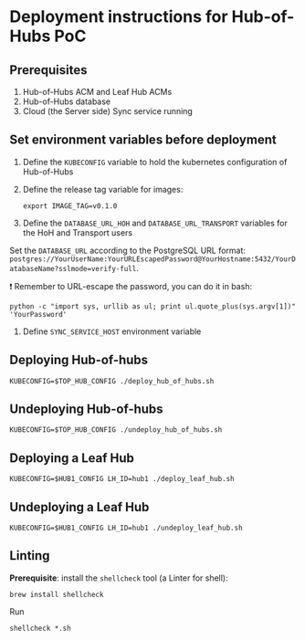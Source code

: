 # Deployment instructions for Hub-of-Hubs PoC

## Prerequisites

1. Hub-of-Hubs ACM and Leaf Hub ACMs
1. Hub-of-Hubs database
1. Cloud (the Server side) Sync service running

##  Set environment variables before deployment

1.  Define the `KUBECONFIG` variable to hold the kubernetes configuration of Hub-of-Hubs

1.  Define the release tag variable for images:

    ```
    export IMAGE_TAG=v0.1.0
    ```

1.  Define the `DATABASE_URL_HOH` and `DATABASE_URL_TRANSPORT` variables for the HoH and Transport users

Set the `DATABASE_URL` according to the PostgreSQL URL format: `postgres://YourUserName:YourURLEscapedPassword@YourHostname:5432/YourDatabaseName?sslmode=verify-full`.

:exclamation: Remember to URL-escape the password, you can do it in bash:

```
python -c "import sys, urllib as ul; print ul.quote_plus(sys.argv[1])" 'YourPassword'
```

1.  Define `SYNC_SERVICE_HOST` environment variable

## Deploying Hub-of-hubs

```
KUBECONFIG=$TOP_HUB_CONFIG ./deploy_hub_of_hubs.sh
```

## Undeploying Hub-of-hubs

```
KUBECONFIG=$TOP_HUB_CONFIG ./undeploy_hub_of_hubs.sh
```

## Deploying a Leaf Hub

```
KUBECONFIG=$HUB1_CONFIG LH_ID=hub1 ./deploy_leaf_hub.sh
```

## Undeploying a Leaf Hub

```
KUBECONFIG=$HUB1_CONFIG LH_ID=hub1 ./undeploy_leaf_hub.sh
```
## Linting

**Prerequisite**: install the `shellcheck` tool (a Linter for shell):

```
brew install shellcheck
```

Run
```
shellcheck *.sh
```
